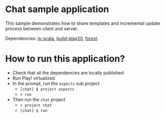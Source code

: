 # Chat sample application

This sample demonstrates how to share templates and incremental update process between client and server.

Dependencies: [js-scala](http://github.com/js-scala/js-scala), [build-play20](http://github.com/js-scala/build-play20), [forest](http://github.com/js-scala/forest).

# How to run this application?

* Check that all the dependencies are locally published
* Run Play! virtualized
* In the prompt, run the `aspects` sub project
    * `[chat] $ project aspects`
    * `> run`
* Then run the `chat` project
    * `> project chat`
    * `[chat] $ run`